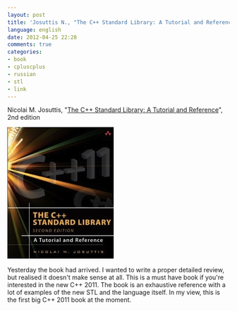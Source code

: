 ```yaml
---
layout: post
title: 'Josuttis N., "The C++ Standard Library: A Tutorial and Reference", 2nd edition'
language: english
date: 2012-04-25 22:28
comments: true
categories: 
- book
- cpluscplus
- russian
- stl
- link
---
```

Nicolai M. Josuttis, "[The C++ Standard Library: A Tutorial and Reference][]", 2nd edition

![](/images/covers/english/cpp-standard-library-2nd-edition-cover.jpg)

[The C++ Standard Library: A Tutorial and Reference]: http://www.amazon.co.uk/The-Standard-Library-Tutorial-Reference/dp/0321623215/

Yesterday the book had arrived. I wanted to write a proper detailed review, but realised it doesn't make sense at all. This is a must have book if you're interested in the new C++ 2011. The book is an exhaustive reference with a lot of examples of the new STL and the language itself. In my view, this is the first big C++ 2011 book at the moment.

